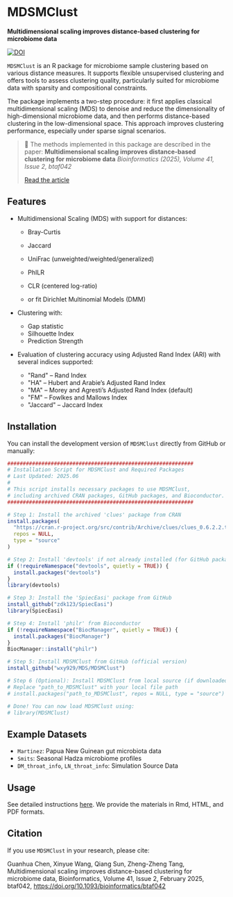 # MDSMClust

**Multidimensional scaling improves distance-based clustering for microbiome data**

[![DOI](https://img.shields.io/badge/DOI-10.1093/bioinformatics/btaf042-blue)](https://doi.org/10.1093/bioinformatics/btaf042)

`MDSMClust` is an R package for microbiome sample clustering based on various distance measures. It supports flexible unsupervised clustering and offers tools to assess clustering quality, particularly suited for microbiome data with sparsity and compositional constraints.

The package implements a two-step procedure: it first applies classical multidimensional scaling (MDS) to denoise and reduce the dimensionality of high-dimensional microbiome data, and then performs distance-based clustering in the low-dimensional space. This approach improves clustering performance, especially under sparse signal scenarios.

> 📄 The methods implemented in this package are described in the paper:
> **Multidimensional scaling improves distance-based clustering for microbiome data**
> *Bioinformatics (2025), Volume 41, Issue 2, btaf042*
> 
> [Read the article](https://academic.oup.com/bioinformatics/article/41/2/btaf042/7985707)



## Features

* Multidimensional Scaling (MDS) with support for distances:

  * Bray-Curtis
  * Jaccard
  * UniFrac (unweighted/weighted/generalized)
  * PhILR
  * CLR (centered log-ratio)
 
  * or fit Dirichlet Multinomial Models (DMM)

* Clustering with:

  * Gap statistic
  * Silhouette Index
  * Prediction Strength

* Evaluation of clustering accuracy using Adjusted Rand Index (ARI) with several indices supported:

  * "Rand" – Rand Index
  * "HA" – Hubert and Arabie’s Adjusted Rand Index
  * "MA" – Morey and Agresti’s Adjusted Rand Index (default)
  * "FM" – Fowlkes and Mallows Index
  * "Jaccard" – Jaccard Index



## Installation

You can install the development version of `MDSMClust` directly from GitHub or manually:

```r
############################################################
# Installation Script for MDSMClust and Required Packages
# Last Updated: 2025.06
#
# This script installs necessary packages to use MDSMClust,
# including archived CRAN packages, GitHub packages, and Bioconductor.
############################################################

# Step 1: Install the archived 'clues' package from CRAN
install.packages(
  "https://cran.r-project.org/src/contrib/Archive/clues/clues_0.6.2.2.tar.gz",
  repos = NULL,
  type = "source"
)

# Step 2: Install 'devtools' if not already installed (for GitHub packages)
if (!requireNamespace("devtools", quietly = TRUE)) {
  install.packages("devtools")
}
library(devtools)

# Step 3: Install the 'SpiecEasi' package from GitHub
install_github("zdk123/SpiecEasi")
library(SpiecEasi)

# Step 4: Install 'philr' from Bioconductor
if (!requireNamespace("BiocManager", quietly = TRUE)) {
  install.packages("BiocManager")
}
BiocManager::install("philr")

# Step 5: Install MDSMClust from GitHub (official version)
install_github("wxy929/MDS/MDSMClust")

# Step 6 (Optional): Install MDSMClust from local source (if downloaded)
# Replace "path_to_MDSMClust" with your local file path
# install.packages("path_to_MDSMClust", repos = NULL, type = "source")

# Done! You can now load MDSMClust using:
# library(MDSMClust)
```



## Example Datasets

* `Martinez`: Papua New Guinean gut microbiota data
* `Smits`: Seasonal Hadza microbiome profiles
* `DM_throat_info`, `LN_throat_info`: Simulation Source Data



## Usage

See detailed instructions [here](https://github.com/wxy929/MDS/tree/main/MDSMClust/vignettes). We provide the materials in Rmd, HTML, and PDF formats.



## Citation

If you use `MDSMClust` in your research, please cite:

Guanhua Chen, Xinyue Wang, Qiang Sun, Zheng-Zheng Tang, Multidimensional scaling improves distance-based clustering for microbiome data, Bioinformatics, Volume 41, Issue 2, February 2025, btaf042, https://doi.org/10.1093/bioinformatics/btaf042


